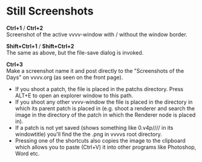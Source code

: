 # Still Screenshots




**Ctrl+1** / **Ctrl+2**  
Screenshot of the active vvvv-window with / without the window border.  

**Shift+Ctrl+1** / **Shift+Ctrl+2**  
The same as above, but the file-save dialog is invoked.  

**Ctrl+3**  
Make a screenshot name it and post directly to the "Screenshots of the Days" on vvvv.org (as seen on the front page).  

* If you shoot a patch, the file is placed in the patchs directory. Press ALT+E to open an explorer window to this path.   
* If you shoot any other vvvv-window the file is placed in the directory in which its parent patch is placed in (e.g. shoot a renderer and search the image in the directory of the patch in which the Renderer node is placed in).  
* If a patch is not yet saved (shows something like 0.v4p//// in its windowtitle) you'll find the the .png in vvvvs root directory.  
* Pressing one of the shortcuts also copies the image to the clipboard which allows you to paste (Ctrl+V) it into other programs like Photoshop, Word etc.  



